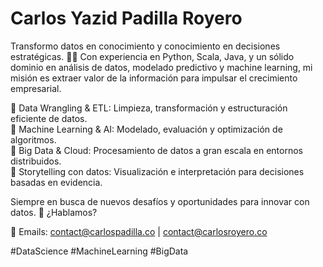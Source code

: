 # Carlos Yazid Padilla Royero

Transformo datos en conocimiento y conocimiento en decisiones estratégicas. 🧠✨ Con experiencia en Python, Scala, Java, y un sólido dominio en análisis de datos, modelado predictivo y machine learning, mi misión es extraer valor de la información para impulsar el crecimiento empresarial.

🔹 Data Wrangling & ETL: Limpieza, transformación y estructuración eficiente de datos.<br>
🔹 Machine Learning & AI: Modelado, evaluación y optimización de algoritmos.<br>
🔹 Big Data & Cloud: Procesamiento de datos a gran escala en entornos distribuidos.<br>
🔹 Storytelling con datos: Visualización e interpretación para decisiones basadas en evidencia.

Siempre en busca de nuevos desafíos y oportunidades para innovar con datos. 🚀 ¿Hablamos?

📩 Emails: contact@carlospadilla.co | contact@carlosroyero.co

#DataScience #MachineLearning #BigData
